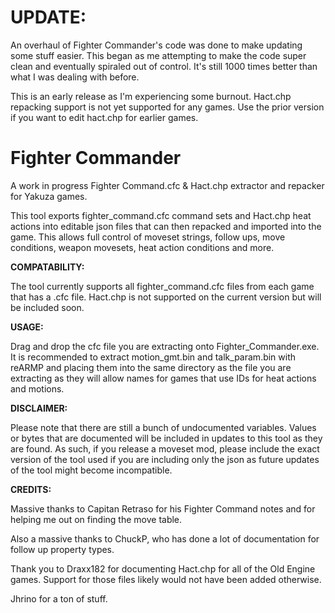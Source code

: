 # UPDATE:

An overhaul of Fighter Commander's code was done to make updating some stuff easier. This began as me attempting to make the code super clean and eventually spiraled out of control. It's still 1000 times better than what I was dealing with before.

This is an early release as I'm experiencing some burnout. Hact.chp repacking support is not yet supported for any games. Use the prior version if you want to edit hact.chp for earlier games.

# Fighter Commander

A work in progress Fighter Command.cfc & Hact.chp extractor and repacker for Yakuza games.

This tool exports fighter_command.cfc command sets and Hact.chp heat actions into editable json files that can then repacked and imported into the game. This allows full control of moveset strings, follow ups, move conditions, weapon movesets, heat action conditions and more. 



**COMPATABILITY:**

The tool currently supports all fighter_command.cfc files from each game that has a .cfc file. Hact.chp is not supported on the current version but will be included soon.



**USAGE:**

Drag and drop the cfc file you are extracting onto Fighter_Commander.exe. It is recommended to extract motion_gmt.bin and talk_param.bin with reARMP and placing them into the same directory as the file you are extracting as they will allow names for games that use IDs for heat actions and motions.



**DISCLAIMER:**

Please note that there are still a bunch of undocumented variables. Values or bytes that are documented will be included in updates to this tool as they are found. As such, if you release a moveset mod, please include the exact version of the tool used if you are including only the json as future updates of the tool might become incompatible.



**CREDITS:**

Massive thanks to Capitan Retraso for his Fighter Command notes and for helping me out on finding the move table.

Also a massive thanks to ChuckP, who has done a lot of documentation for follow up property types.

Thank you to Draxx182 for documenting Hact.chp for all of the Old Engine games. Support for those files likely would not have been added otherwise.

Jhrino for a ton of stuff.
